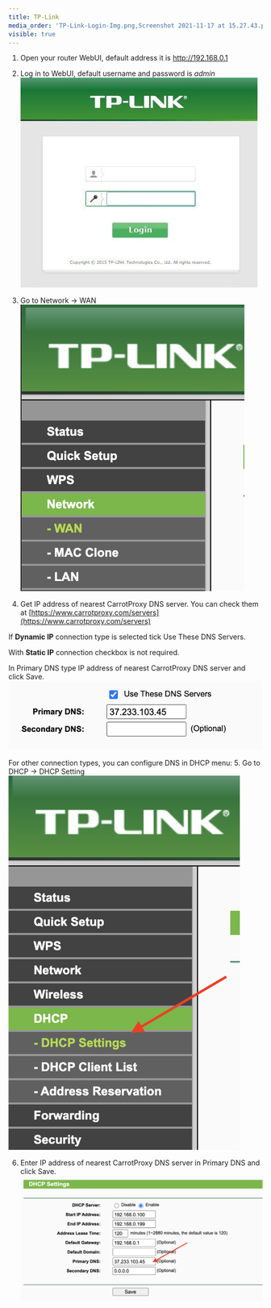 ```yaml
---
title: TP-Link
media_order: 'TP-Link-Login-Img.png,Screenshot 2021-11-17 at 15.27.43.png,Screenshot 2021-11-17 at 15.29.56.png,Screenshot 2021-11-17 at 15.39.37.png,Screenshot 2021-11-17 at 15.47.41.png'
visible: true
---
```


1. Open your router WebUI, default address it is http://192.168.0.1
2. Log in to WebUI, default username and password is _admin_
![TP-Link-Login-Img](TP-Link-Login-Img.png?resize=300)

3. Go to Network -> WAN
![Screenshot%202021-11-17%20at%2015.27.43](Screenshot%202021-11-17%20at%2015.27.43.png?resize=300)

4. Get IP address of nearest CarrotProxy DNS server. You can check them at [https://www.carrotproxy.com/servers](https://www.carrotproxy.com/servers)

If **Dynamic IP** connection type is selected tick Use These DNS Servers. 
 
With **Static IP** connection checkbox is not required.

In Primary DNS type IP address of nearest CarrotProxy DNS server and click Save. 
![Screenshot%202021-11-17%20at%2015.29.56](Screenshot%202021-11-17%20at%2015.29.56.png?resize=400)

For other connection types, you can configure DNS in DHCP menu:
5. Go to DHCP -> DHCP Setting
![Screenshot%202021-11-17%20at%2015.39.37](Screenshot%202021-11-17%20at%2015.39.37.png?resize=300)

6. Enter IP address of nearest CarrotProxy DNS server in Primary DNS and click Save. 
![Screenshot%202021-11-17%20at%2015.47.41](Screenshot%202021-11-17%20at%2015.47.41.png?resize=400)